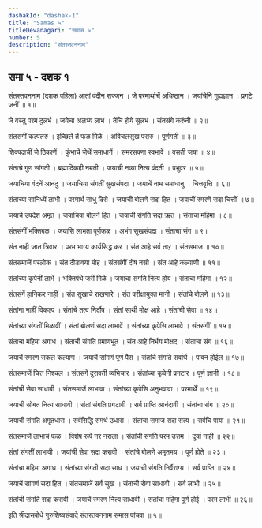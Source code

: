 ```yaml
---
dashakId: "dashak-1"
title: "Samas ५"
titleDevanagari: "समास ५"
number: 5
description: "संतस्तवननाम"
---
```


## समा ५ - दशक १

संतस्तवननाम (दशक पहिला)
आतां वंदीन सज्जन । जे परमार्थाचें अधिष्ठान । जयांचेनि गुह्यज्ञान । प्रगटे जनीं ॥ १॥

जे वस्तु परम दुलर्भ । जयेचा अलभ्य लाभ । तेंचि होये सुलभ । संतसंगे करुंनी ॥ २॥

संतसंगीं कल्पतरु । इच्छिलें तें फळ मिळे । अविचलसुख परारु । पूर्णगती ॥ ३॥

शिवपदाचीं जे ठिकाणें । कुंभाचें जेथें समाधानें । समरसपणा स्वभावें । वसती जया ॥ ४॥

संताचे गुण सांगती । ब्रह्मादिकही नम्रती । जयाची नव्या नित्य वंदती । प्रभुवर ॥ ५॥

जयाचिया वंदनें आनंदु । जयाचिया संगतीं सुखसंपदा । जयाचें नाम समाधानु । चित्तवृत्ति ॥ ६॥

संतांच्या सानिध्यें लाभी । परमार्थ साधु दिसे । जयाचीं बोलणें सदा हित । जयाचीं स्मरणें सदा चित्तीं ॥ ७॥

जयाचे उपदेश अमृत । जयाचिया बोलनें हित । जयाची संगति सदा ऋत । संताचा महिमा ॥ ८॥

संतसंगीं भक्तिबळ । जयासि लाभता पूर्णफळ । अभंग सुखसंपदा । संताचा संग ॥ ९॥

संत नाही जात त्रिवार । परम भाग्य कार्यसिद्ध कर । संत आहे सर्व ताऱ । संतसमाज ॥ १०॥

संतसमाजें परलोक । संत दीडावया मोह । संतसंगीं दोष नसो । संत आहे कल्याणी ॥ ११॥

संतांच्या कृपेनीं लाभे । भक्तिपंथे जरी मिळे । जयाचा संगति नित्य होय । संताचा महिमा ॥ १२॥

संतसंगें हानिकर नाहीं । संत सुखाचे राखणारे । संत परीक्षायुक्त मानी । संतांचे बोलणे ॥ १३॥

संतांना नाहीं विकल्प । संतांचे तत्व निर्दोष । संतां साथी मोक्ष आहे । संतांची सेवा ॥ १४॥

संतांच्या संगतीं मिळावीं । संतां बोलणं सदा लाभावें । संतांच्या कृपेसि लाभावे । संतसंगीं ॥ १५॥

संताचा महिमा अगाध । संताची संगति प्रमाणभूत । संत आहे निर्भय मोक्षद । संताचा संग ॥ १६॥

जयाचें स्मरण सकल कल्याण । जयाचें सांगणं पूर्ण पैस । संतांचे संगति सर्वार्थ । पावन होईल ॥ १७॥

संतसमाजें चित्त निश्चल । संतसंगें दुरावती व्यभिचार । संतांच्या कृपेनी प्रगटार । पूर्ण ज्ञानी ॥ १८॥

संतांची सेवा साधावी । संतसमाजें लाभावा । संतांच्या कृपेसि अनुभवावा । परमार्थें ॥ १९॥

जयाची सोबत नित्य साधावी । संतां संगति प्रगटावी । सर्व प्राप्ति आनंदावी । संतांचा संग ॥ २०॥

जयाची संगति अमृतधारा । सर्वसिद्धि समर्थ उधारा । संतांचा समाज सदा सत्य । सर्वचि पाया ॥ २१॥

संतसमाजें लाभाचं फळ । विशेष रूपें नर नराला । संतांची संगति परम उत्तम । दुर्या नाही ॥ २२॥

संतां संगतीं लाभावी । जयांची सेवा सदा करावी । संतांचे बोलणे अमृतमय । पूर्ण होते ॥ २३॥

संतांचा महिमा अगाध । संतांच्या संगती सदा साध । जयाची संगति निर्वैराग्य । सर्व प्राप्ति ॥ २४॥

जयाचें सांगणं सदा हित । संतसमाजें सर्व सुख । संतांची सेवा साधावी । सर्व लाभी ॥ २५॥

संतांची संगति सदा करावी । जयाचें स्मरण नित्य साधावी । संतांचा महिमा पूर्ण होई । परम लाभी ॥ २६॥

इति श्रीदासबोधे गुरुशिष्यसंवादे
संतस्तवननाम समास पांचवा ॥ ५॥